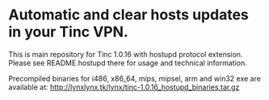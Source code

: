 Automatic and clear hosts updates in your Tinc VPN.
=============

This is main repository for Tinc 1.0.16 with hostupd protocol extension.
Please see README.hostupd there for usage and technical information.

Precompiled binaries for i486, x86_64, mips, mipsel, arm and win32 exe are available at:
http://lynxlynx.tk/lynx/tinc-1.0.16_hostupd_binaries.tar.gz
